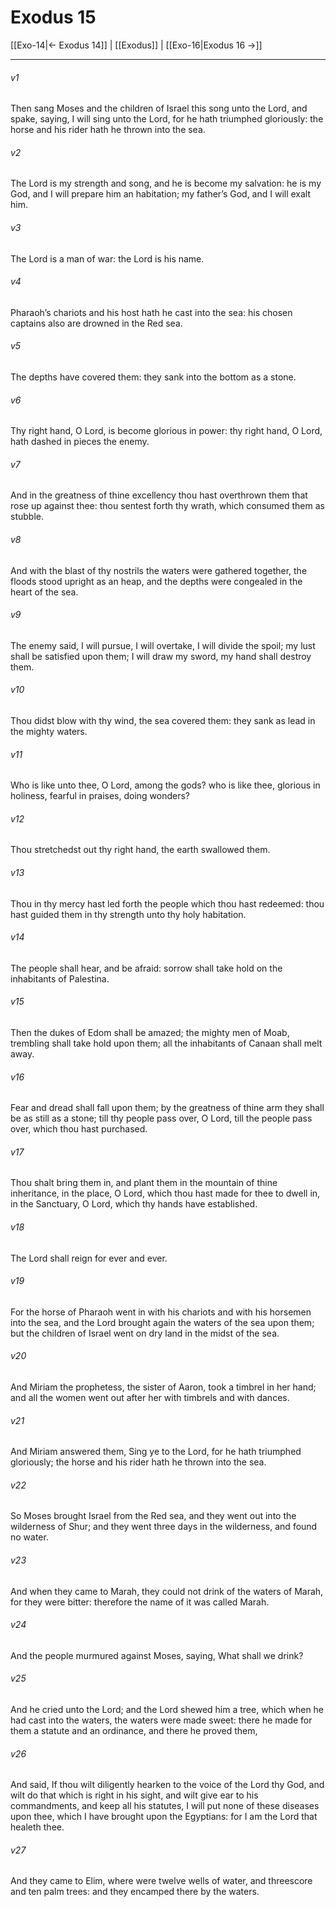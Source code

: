 # Exodus 15

[[Exo-14|← Exodus 14]] | [[Exodus]] | [[Exo-16|Exodus 16 →]]
***

###### v1
Then sang Moses and the children of Israel this song unto the Lord, and spake, saying, I will sing unto the Lord, for he hath triumphed gloriously: the horse and his rider hath he thrown into the sea.
###### v2
The Lord is my strength and song, and he is become my salvation: he is my God, and I will prepare him an habitation; my father’s God, and I will exalt him.
###### v3
The Lord is a man of war: the Lord is his name.
###### v4
Pharaoh’s chariots and his host hath he cast into the sea: his chosen captains also are drowned in the Red sea.
###### v5
The depths have covered them: they sank into the bottom as a stone.
###### v6
Thy right hand, O Lord, is become glorious in power: thy right hand, O Lord, hath dashed in pieces the enemy.
###### v7
And in the greatness of thine excellency thou hast overthrown them that rose up against thee: thou sentest forth thy wrath, which consumed them as stubble.
###### v8
And with the blast of thy nostrils the waters were gathered together, the floods stood upright as an heap, and the depths were congealed in the heart of the sea.
###### v9
The enemy said, I will pursue, I will overtake, I will divide the spoil; my lust shall be satisfied upon them; I will draw my sword, my hand shall destroy them.
###### v10
Thou didst blow with thy wind, the sea covered them: they sank as lead in the mighty waters.
###### v11
Who is like unto thee, O Lord, among the gods? who is like thee, glorious in holiness, fearful in praises, doing wonders?
###### v12
Thou stretchedst out thy right hand, the earth swallowed them.
###### v13
Thou in thy mercy hast led forth the people which thou hast redeemed: thou hast guided them in thy strength unto thy holy habitation.
###### v14
The people shall hear, and be afraid: sorrow shall take hold on the inhabitants of Palestina.
###### v15
Then the dukes of Edom shall be amazed; the mighty men of Moab, trembling shall take hold upon them; all the inhabitants of Canaan shall melt away.
###### v16
Fear and dread shall fall upon them; by the greatness of thine arm they shall be as still as a stone; till thy people pass over, O Lord, till the people pass over, which thou hast purchased.
###### v17
Thou shalt bring them in, and plant them in the mountain of thine inheritance, in the place, O Lord, which thou hast made for thee to dwell in, in the Sanctuary, O Lord, which thy hands have established.
###### v18
The Lord shall reign for ever and ever.
###### v19
For the horse of Pharaoh went in with his chariots and with his horsemen into the sea, and the Lord brought again the waters of the sea upon them; but the children of Israel went on dry land in the midst of the sea.
###### v20
And Miriam the prophetess, the sister of Aaron, took a timbrel in her hand; and all the women went out after her with timbrels and with dances.
###### v21
And Miriam answered them, Sing ye to the Lord, for he hath triumphed gloriously; the horse and his rider hath he thrown into the sea.
###### v22
So Moses brought Israel from the Red sea, and they went out into the wilderness of Shur; and they went three days in the wilderness, and found no water.
###### v23
And when they came to Marah, they could not drink of the waters of Marah, for they were bitter: therefore the name of it was called Marah.
###### v24
And the people murmured against Moses, saying, What shall we drink?
###### v25
And he cried unto the Lord; and the Lord shewed him a tree, which when he had cast into the waters, the waters were made sweet: there he made for them a statute and an ordinance, and there he proved them,
###### v26
And said, If thou wilt diligently hearken to the voice of the Lord thy God, and wilt do that which is right in his sight, and wilt give ear to his commandments, and keep all his statutes, I will put none of these diseases upon thee, which I have brought upon the Egyptians: for I am the Lord that healeth thee.
###### v27
And they came to Elim, where were twelve wells of water, and threescore and ten palm trees: and they encamped there by the waters. 
